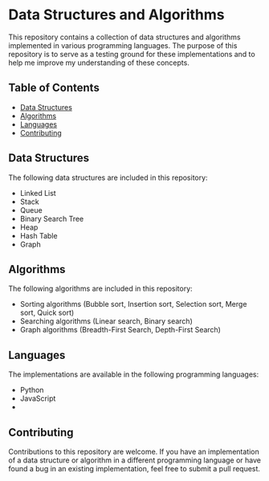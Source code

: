 


# Data Structures and Algorithms

This repository contains a collection of data structures and algorithms implemented in various programming languages. The purpose of this repository is to serve as a testing ground for these implementations and to help me improve my understanding of these concepts.

## Table of Contents

* [Data Structures](#data-structures)
* [Algorithms](#algorithms)
* [Languages](#languages)
* [Contributing](#contributing)

## Data Structures

The following data structures are included in this repository:

* Linked List
* Stack
* Queue
* Binary Search Tree
* Heap
* Hash Table
* Graph

## Algorithms

The following algorithms are included in this repository:

* Sorting algorithms (Bubble sort, Insertion sort, Selection sort, Merge sort, Quick sort)
* Searching algorithms (Linear search, Binary search)
* Graph algorithms (Breadth-First Search, Depth-First Search)

## Languages

The implementations are available in the following programming languages:

* Python
* JavaScript
*

## Contributing

Contributions to this repository are welcome. If you have an implementation of a data structure or algorithm in a different programming language or have found a bug in an existing implementation, feel free to submit a pull request.

